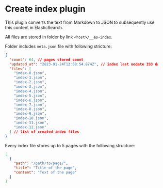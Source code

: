 # Create index plugin

This plugin converts the text from Markdown to JSON to subsequently use this content in ElasticSearch.

All files are stored in folder by link `<host>/__es-index`.

Folder includes `meta.json` file with following stricture:

```json
{
  "count": 64, // pages stored count
  "updated_at": "2023-01-24T12:58:54.874Z", // index last uodate ISO date
  "files": [
    "index-0.json",
    "index-1.json",
    "index-2.json",
    "index-3.json",
    "index-4.json",
    "index-5.json",
    "index-6.json",
    "index-7.json",
    "index-8.json",
    "index-9.json",
    "index-10.json",
    "index-11.json",
    "index-12.json"
  ] // list of created index files
}
```

Every index file stores up to 5 pages with the following structure:

```json
[
  {
    "path": "/path/to/page/",
    "title": "Title of the page",
    "content": "Text of the page"
  }
]
```